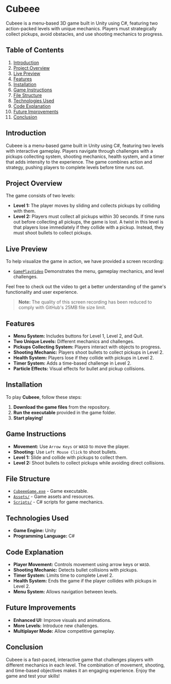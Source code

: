 # Cubeee

Cubeee is a menu-based 3D game built in Unity using C#, featuring two action-packed levels with unique mechanics. Players must strategically collect pickups, avoid obstacles, and use shooting mechanics to progress.

## Table of Contents
1. [Introduction](#introduction)
2. [Project Overview](#project-overview)
3. [Live Preview](#live-preview)
4. [Features](#features)
5. [Installation](#installation)
6. [Game Instructions](#game-instructions)
7. [File Structure](#file-structure)
8. [Technologies Used](#technologies-used)
9. [Code Explanation](#code-explanation)
10. [Future Improvements](#future-improvements)
11. [Conclusion](#conclusion)

## Introduction
Cubeee is a menu-based game built in Unity using C#, featuring two levels with interactive gameplay. Players navigate through challenges with a pickups collecting system, shooting mechanics, health system, and a timer that adds intensity to the experience. The game combines action and strategy, pushing players to complete levels before time runs out.

## Project Overview
The game consists of two levels:
- **Level 1:** The player moves by sliding and collects pickups by colliding with them.
- **Level 2:** Players must collect all pickups within 30 seconds. If time runs out before collecting all pickups, the game is lost. A twist in this level is that players lose immediately if they collide with a pickup. Instead, they must shoot bullets to collect pickups.

## Live Preview
To help visualize the game in action, we have provided a screen recording:

- [`GamePlayVideo`](GamePlayVideo.mp4)
  Demonstrates the menu, gameplay mechanics, and level challenges.

Feel free to check out the video to get a better understanding of the game's functionality and user experience.
> **Note:** The quality of this screen recording has been reduced to comply with GitHub's 25MB file size limit.

## Features
- **Menu System:** Includes buttons for Level 1, Level 2, and Quit.
- **Two Unique Levels:** Different mechanics and challenges.
- **Pickups Collecting System:** Players interact with objects to progress.
- **Shooting Mechanic:** Players shoot bullets to collect pickups in Level 2.
- **Health System:** Players lose if they collide with pickups in Level 2.
- **Timer System:** Adds a time-based challenge in Level 2.
- **Particle Effects:** Visual effects for bullet and pickup collisions.

## Installation
To play **Cubeee**, follow these steps:
1. **Download the game files** from the repository.
2. **Run the executable** provided in the game folder.
3. **Start playing!**

## Game Instructions
- **Movement:** Use `Arrow Keys` or `WASD` to move the player.
- **Shooting:** Use `Left Mouse Click` to shoot bullets.
- **Level 1:** Slide and collide with pickups to collect them.
- **Level 2:** Shoot bullets to collect pickups while avoiding direct collisions.

## File Structure
- [`CubeeeGame.exe`](CubeeeGame.exe) - Game executable.
- [`Assets/`](Assets/) - Game assets and resources.
- [`Scripts/`](Scripts/) - C# scripts for game mechanics.

## Technologies Used
- **Game Engine:** Unity
- **Programming Language:** C#

## Code Explanation
- **Player Movement:** Controls movement using arrow keys or `WASD`.
- **Shooting Mechanic:** Detects bullet collisions with pickups.
- **Timer System:** Limits time to complete Level 2.
- **Health System:** Ends the game if the player collides with pickups in Level 2.
- **Menu System:** Allows navigation between levels.

## Future Improvements
- **Enhanced UI:** Improve visuals and animations.
- **More Levels:** Introduce new challenges.
- **Multiplayer Mode:** Allow competitive gameplay.

## Conclusion
Cubeee is a fast-paced, interactive game that challenges players with different mechanics in each level. The combination of movement, shooting, and time-based objectives makes it an engaging experience. Enjoy the game and test your skills!
